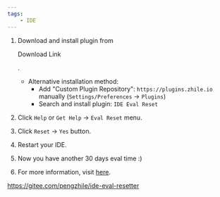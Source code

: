 ```yaml
---
tags:
    - IDE
---
```


1. Download and install plugin from

    

   Download Link

   .

   - Alternative installation method:
     - Add "Custom Plugin Repository": `https://plugins.zhile.io` manually (`Settings/Preferences` -> `Plugins`)
     - Search and install plugin: `IDE Eval Reset`

2. Click `Help` or `Get Help` -> `Eval Reset` menu.

3. Click `Reset` -> `Yes` button.

4. Restart your IDE.

5. Now you have another 30 days eval time :)

6. For more information, visit [here](https://zhile.io/2020/11/18/jetbrains-eval-reset-da33a93d.html).







https://gitee.com/pengzhile/ide-eval-resetter
